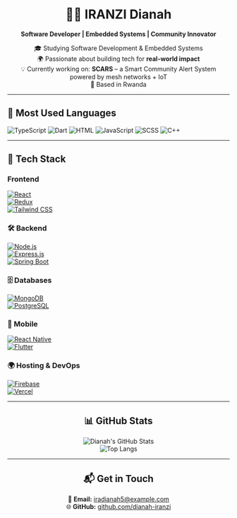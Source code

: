 <div align="center">

# 👩‍💻 IRANZI Dianah  
**Software Developer | Embedded Systems | Community Innovator**

🎓 Studying Software Development & Embedded Systems  
🌍 Passionate about building tech for **real-world impact**  
💡 Currently working on: **SCARS** – a Smart Community Alert System powered by mesh networks + IoT  
📍 Based in Rwanda

</div>

---

## 🧠 Most Used Languages

<div align="left">

![TypeScript](https://img.shields.io/badge/TypeScript-3178C6?style=for-the-badge&logo=typescript&logoColor=white)
![Dart](https://img.shields.io/badge/Dart-0175C2?style=for-the-badge&logo=dart&logoColor=white)
![HTML](https://img.shields.io/badge/HTML-E34F26?style=for-the-badge&logo=html5&logoColor=white)
![JavaScript](https://img.shields.io/badge/JavaScript-F7DF1E?style=for-the-badge&logo=javascript&logoColor=black)
![SCSS](https://img.shields.io/badge/SCSS-CC6699?style=for-the-badge&logo=sass&logoColor=white)
![C++](https://img.shields.io/badge/C++-00599C?style=for-the-badge&logo=c%2B%2B&logoColor=white)

</div>

---

## 🚀 Tech Stack

### Frontend  
[![React](https://img.shields.io/badge/React-61DAFB?style=for-the-badge&logo=react&logoColor=black)](https://reactjs.org/)  
[![Redux](https://img.shields.io/badge/Redux-764ABC?style=for-the-badge&logo=redux&logoColor=white)](https://redux.js.org/)  
[![Tailwind CSS](https://img.shields.io/badge/Tailwind_CSS-38B2AC?style=for-the-badge&logo=tailwind-css&logoColor=white)](https://tailwindcss.com/)

### 🛠️ Backend  
[![Node.js](https://img.shields.io/badge/Node.js-339933?style=for-the-badge&logo=node.js&logoColor=white)](https://nodejs.org/)  
[![Express.js](https://img.shields.io/badge/Express.js-000000?style=for-the-badge&logo=express&logoColor=white)](https://expressjs.com/)  
[![Spring Boot](https://img.shields.io/badge/Spring_Boot-6DB33F?style=for-the-badge&logo=spring-boot&logoColor=white)](https://spring.io/projects/spring-boot)

### 🗄️ Databases  
[![MongoDB](https://img.shields.io/badge/MongoDB-47A248?style=for-the-badge&logo=mongodb&logoColor=white)](https://www.mongodb.com/)  
[![PostgreSQL](https://img.shields.io/badge/PostgreSQL-4169E1?style=for-the-badge&logo=postgresql&logoColor=white)](https://www.postgresql.org/)

### 📱 Mobile  
[![React Native](https://img.shields.io/badge/React_Native-20232A?style=for-the-badge&logo=react&logoColor=61DAFB)](https://reactnative.dev/)  
[![Flutter](https://img.shields.io/badge/Flutter-02569B?style=for-the-badge&logo=flutter&logoColor=white)](https://flutter.dev/)

### 🌍 Hosting & DevOps  
[![Firebase](https://img.shields.io/badge/Firebase-FFCA28?style=for-the-badge&logo=firebase&logoColor=black)](https://firebase.google.com/)  
[![Vercel](https://img.shields.io/badge/Vercel-000000?style=for-the-badge&logo=vercel&logoColor=white)](https://vercel.com/)

---

<div align="center">

## 📊 GitHub Stats  

![Dianah's GitHub Stats](https://github-readme-stats.vercel.app/api?username=IRANZI&show_icons=true&theme=tokyonight&hide_border=true&border_radius=12)  
![Top Langs](https://github-readme-stats.vercel.app/api/top-langs/?username=IRANZI&layout=compact&theme=tokyonight&hide_border=true)

---

## 📬 Get in Touch

📧 **Email:** iradianah5@example.com  
🌐 **GitHub:** [github.com/dianah-iranzi](https://github.com/IRANZI)

</div>
